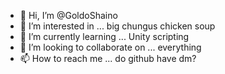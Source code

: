 - 👋 Hi, I’m @GoldoShaino
- 👀 I’m interested in ... big chungus chicken soup
- 🌱 I’m currently learning ... Unity scripting
- 💞️ I’m looking to collaborate on ... everything
- 📫 How to reach me ...  do github have dm?

<!---
GoldoShaino/GoldoShaino is a ✨ special ✨ repository because its `README.md` (this file) appears on your GitHub profile.
You can click the Preview link to take a look at your changes.
--->
